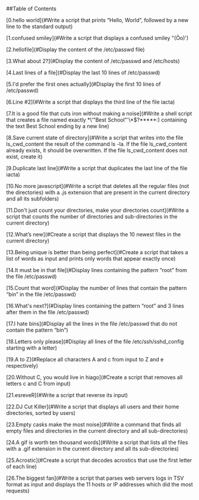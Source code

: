 ##Table of Contents

[0.hello world](#Write a script that prints “Hello, World”, followed by a new line to the standard output)

[1.confused smiley](#Write a script that displays a confused smiley "(Ôo)')

[2.hellofile](#Display the content of the /etc/passwd file)

[3.What about 2?](#Display the content of /etc/passwd and /etc/hosts)

[4.Last lines of a file](#Display the last 10 lines of /etc/passwd)

[5.I'd prefer the first ones actually](#Display the first 10 lines of /etc/passwd)

[6.Line #2](#Write a script that displays the third line of the file iacta)

[7.It is a good file that cuts iron without making a noise](#Write a shell script that creates a file named exactly \*\\'"Best School"\'\\*$\?\*\*\*\*\*:) containing the text Best School ending by a new line)

[8.Save current state of directory](#Write a script that writes into the file ls_cwd_content the result of the command ls -la. If the file ls_cwd_content already exists, it should be overwritten. If the file ls_cwd_content does not exist, create it)

[9.Duplicate last line](#Write a script that duplicates the last line of the file iacta)

[10.No more javascript](#Write a script that deletes all the regular files (not the directories) with a .js extension that are present in the current directory and all its subfolders)

[11.Don't just count your directories, make your directories count](#Write a script that counts the number of directories and sub-directories in the current directory)

[12.What’s new](#Create a script that displays the 10 newest files in the current directory)

[13.Being unique is better than being perfect](#Create a script that takes a list of words as input and prints only words that appear exactly once)

[14.It must be in that file](#Display lines containing the pattern “root” from the file /etc/passwd)

[15.Count that word](#Display the number of lines that contain the pattern “bin” in the file /etc/passwd)

[16.What's next?](#Display lines containing the pattern “root” and 3 lines after them in the file /etc/passwd)

[17.I hate bins](#Display all the lines in the file /etc/passwd that do not contain the pattern “bin”)

[18.Letters only please](#Display all lines of the file /etc/ssh/sshd_config starting with a letter)

[19.A to Z](#Replace all characters A and c from input to Z and e respectively)

[20.Without C, you would live in hiago](#Create a script that removes all letters c and C from input)

[21.esreveR](#Write a script that reverse its input)

[22.DJ Cut Killer](#Write a script that displays all users and their home directories, sorted by users)

[23.Empty casks make the most noise](#Write a command that finds all empty files and directories in the current directory and all sub-directories)

[24.A gif is worth ten thousand words](#Write a script that lists all the files with a .gif extension in the current directory and all its sub-directories)

[25.Acrostic](#Create a script that decodes acrostics that use the first letter of each line)

[26.The biggest fan](#Write a script that parses web servers logs in TSV format as input and displays the 11 hosts or IP addresses which did the most requests)

